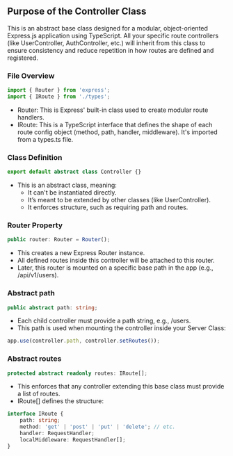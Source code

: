 ## Purpose of the Controller Class

This is an abstract base class designed for a modular, object-oriented Express.js application using TypeScript. All your specific route controllers (like UserController, AuthController, etc.) will inherit from this class to ensure consistency and reduce repetition in how routes are defined and registered.

### File Overview

```ts
import { Router } from 'express';
import { IRoute } from './types';
```

-   Router: This is Express' built-in class used to create modular route handlers.
-   IRoute: This is a TypeScript interface that defines the shape of each route config object (method, path, handler, middleware). It's imported from a types.ts file.

### Class Definition

```ts
export default abstract class Controller {}
```

-   This is an abstract class, meaning:
    -   It can't be instantiated directly.
    -   It’s meant to be extended by other classes (like UserController).
    -   It enforces structure, such as requiring path and routes.

### Router Property

```ts
public router: Router = Router();
```

-   This creates a new Express Router instance.
-   All defined routes inside this controller will be attached to this router.
-   Later, this router is mounted on a specific base path in the app (e.g., /api/v1/users).

### Abstract path

```ts
public abstract path: string;
```

-   Each child controller must provide a path string, e.g., /users.
-   This path is used when mounting the controller inside your Server Class:

```ts
app.use(controller.path, controller.setRoutes());
```

### Abstract routes

```ts
protected abstract readonly routes: IRoute[];
```

-   This enforces that any controller extending this base class must provide a list of routes.
-   IRoute[] defines the structure:

```ts
interface IRoute {
    path: string;
    method: 'get' | 'post' | 'put' | 'delete'; // etc.
    handler: RequestHandler;
    localMiddleware: RequestHandler[];
}
```

